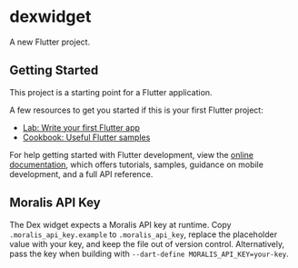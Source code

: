 # dexwidget

A new Flutter project.

## Getting Started

This project is a starting point for a Flutter application.

A few resources to get you started if this is your first Flutter project:

- [Lab: Write your first Flutter app](https://docs.flutter.dev/get-started/codelab)
- [Cookbook: Useful Flutter samples](https://docs.flutter.dev/cookbook)

For help getting started with Flutter development, view the
[online documentation](https://docs.flutter.dev/), which offers tutorials,
samples, guidance on mobile development, and a full API reference.

## Moralis API Key

The Dex widget expects a Moralis API key at runtime. Copy `.moralis_api_key.example` to `.moralis_api_key`, replace the placeholder value with your key, and keep the file out of version control. Alternatively, pass the key when building with `--dart-define MORALIS_API_KEY=your-key`.
